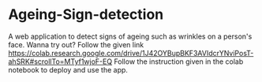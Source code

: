 # Ageing-Sign-detection
A web application to detect signs of ageing such as wrinkles on a person's face.
Wanna try out? Follow the given link
https://colab.research.google.com/drive/1J42OYBupBKF3AVIdcrYNviPosT-ahSRK#scrollTo=MTyf1wjoF-EQ
Follow the instruction given in the colab notebook to deploy and use the app.
